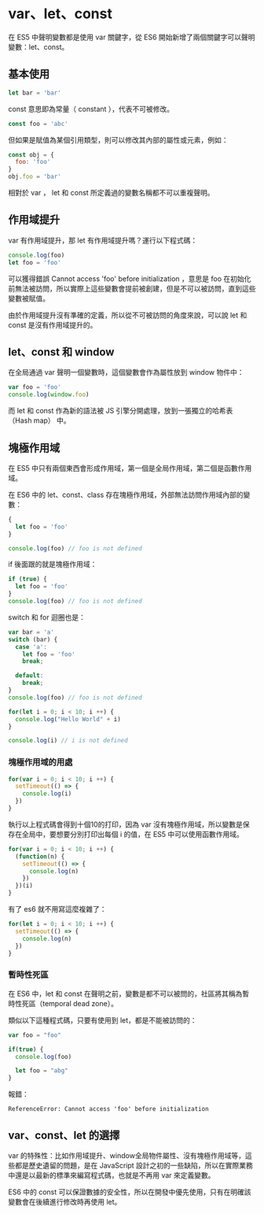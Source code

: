 # var、let、const

在 ES5 中聲明變數都是使用 var 關鍵字，從 ES6 開始新增了兩個關鍵字可以聲明變數：let、const。



## 基本使用

```js
let bar = 'bar'
```

const 意思即為常量（ constant ），代表不可被修改。

```js
const foo = 'abc'
```

但如果是賦值為某個引用類型，則可以修改其內部的屬性或元素，例如：

```js
const obj = {
  foo: 'foo'
}
obj.foo = 'bar'
```

相對於 var ， let 和 const 所定義過的變數名稱都不可以重複聲明。



## 作用域提升

var 有作用域提升，那 let 有作用域提升嗎？運行以下程式碼：

```js
console.log(foo)
let foo = 'foo'
```

可以獲得錯誤 Cannot access 'foo' before initialization ，意思是 foo 在初始化前無法被訪問，所以實際上這些變數會提前被創建，但是不可以被訪問，直到這些變數被賦值。

由於作用域提升沒有準確的定義，所以從不可被訪問的角度來說，可以說 let 和 const 是沒有作用域提升的。



## let、const 和 window

在全局通過 var 聲明一個變數時，這個變數會作為屬性放到 window 物件中：

```js
var foo = 'foo'
console.log(window.foo)
```

而 let 和 const 作為新的語法被 JS 引擎分開處理，放到一張獨立的哈希表 （Hash map） 中。



## 塊極作用域

在 ES5 中只有兩個東西會形成作用域，第一個是全局作用域，第二個是函數作用域。

在 ES6 中的 let、const、class 存在塊極作用域，外部無法訪問作用域內部的變數：

```js
{
  let foo = 'foo'
}

console.log(foo) // foo is not defined
```

if 後面跟的就是塊極作用域：

```js
if (true) {
  let foo = 'foo'
}
console.log(foo) // foo is not defined
```

switch 和 for 迴圈也是：

```js
var bar = 'a'
switch (bar) {
  case 'a':
    let foo = 'foo'
    break;

  default:
    break;
}
console.log(foo) // foo is not defined
```

```js
for(let i = 0; i < 10; i ++) {
  console.log("Hello World" + i)
}

console.log(i) // i is not defined
```



### 塊極作用域的用處

```js
for(var i = 0; i < 10; i ++) {
  setTimeout(() => {
    console.log(i)
  })
}
```

執行以上程式碼會得到十個10的打印，因為 var 沒有塊極作用域，所以變數是保存在全局中，要想要分別打印出每個 i 的值，在 ES5 中可以使用函數作用域。

```js
for(var i = 0; i < 10; i ++) {
  (function(n) {
    setTimeout(() => {
      console.log(n)
    })
  })(i)
}
```

有了 es6 就不用寫這麼複雜了：

```js
for(let i = 0; i < 10; i ++) {
  setTimeout(() => {
    console.log(n)
  })
}
```



### 暫時性死區

在 ES6 中，let 和 const 在聲明之前，變數是都不可以被問的，社區將其稱為暫時性死區（temporal dead zone）。

類似以下這種程式碼，只要有使用到 let，都是不能被訪問的：

```js
var foo = "foo"

if(true) {
  console.log(foo)

  let foo = "abg"
}
```

報錯：

```
ReferenceError: Cannot access 'foo' before initialization
```



## var、const、let 的選擇

var 的特殊性：比如作用域提升、window全局物件屬性、沒有塊極作用域等，這些都是歷史遺留的問題，是在 JavaScript 設計之初的一些缺陷，所以在實際業務中還是以最新的標準來編寫程式碼，也就是不再用 var 來定義變數。

ES6 中的 const 可以保證數據的安全性，所以在開發中優先使用，只有在明確該變數會在後續進行修改時再使用 let。